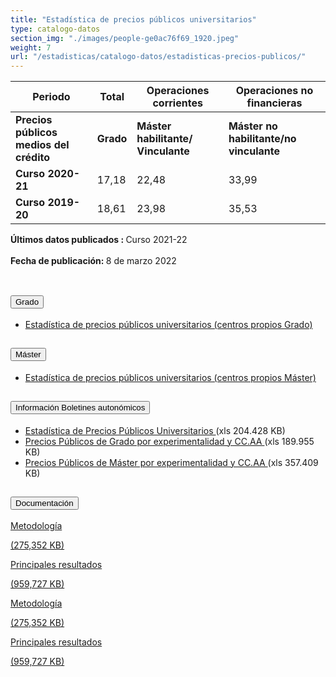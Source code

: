 ```yaml
---
title: "Estadística de precios públicos universitarios"
type: catalogo-datos
section_img: "./images/people-ge0ac76f69_1920.jpeg"
weight: 7
url: "/estadisticas/catalogo-datos/estadisticas-precios-publicos/"
---
```

<section class="tabla_custom">
    <article>
      <div class="container cnt_xl">
        <div class="row">
          <div class="col-12 table-responsive">
            <table id="demTable" class="table">
              <thead>
                <tr>
                  <th>Periodo</th>
                  <th>Total</th>
                  <th>Operaciones corrientes</th>
                  <th>Operaciones no financieras</th>
                </tr>
              </thead>
              <tbody>
			  <tr>
<td>
<b>Precios públicos medios del crédito</b>
</td>
<td>
<b>Grado</b>
</td>
<td>
<b>Máster habilitante/ Vinculante</b>
</td>
<td>
<b>Máster no habilitante/no vinculante</b>
</td>
</tr>
 </thead>
<tr>
<td><b>Curso 2020-21</b></td>
<td>17,18</td>
<td>22,48</td>
<td>33,99</td>
</tr>
<tr>
<td><b>Curso 2019-20</b></td>
<td>18,61</td>
<td>23,98</td>
<td>35,53</td>
</tr>
</tbody></table>
</div>
</div>
</div>
</article>
</section>
<b>Últimos datos publicados : </b> Curso 2021-22<br><br>
<b>Fecha de publicación: </b> 8 de marzo 2022 <br><br>
    <section>
        <article>
            <div class="container container_xl_accoordion p-0">
                <div class="row mt-4">
                    <div class="col-lg-12 content_collapse mb-120">
                                <div class="accordion" id="accordionPanelsStayOpenExample">
                                    <div class="accordion-item">
                                        <h2 class="accordion-header" id="panelsStayOpen-headingOne">
                                            <button class="accordion-button collapsed" type="button" data-bs-toggle="collapse" data-bs-target="#panelsStayOpen-collapseOne" aria-expanded="false" aria-controls="panelsStayOpen-collapseOne">
                                               Grado
                                            </button>
                                        </h2>
                                        <div id="panelsStayOpen-collapseOne" class="accordion-collapse collapse " aria-labelledby="panelsStayOpen-headingOne">
                                            <div class="accordion-body">
                                                <article id="section_link">
                                                    <div class="container-fluid">
                                                        <div class="row">
                                                            <div class="col-12">
																<ul>
																	<li><a href="http://estadisticas.mecd.gob.es/EducaDynPx/educabase/index.htm?type=pcaxis&path=/Universitaria/PreciosPublicos/2020/Grado&file=pcaxis" target="_blank">Estadística de precios públicos universitarios (centros propios Grado) <i class="fas fa-external-link-alt"></i></a> </li>
																</ul>
                                                            </div>
                                                        </div>
                                                    </div>
                                                </article>
                                            </div>
                                        </div>
                                    </div>
                                    <div class="accordion-item">
                                        <h2 class="accordion-header" id="panelsStayOpen-headingTwo">
                                            <button class="accordion-button collapsed" type="button" data-bs-toggle="collapse" data-bs-target="#panelsStayOpen-collapseTwo" aria-expanded="false">
                                                Máster
                                            </button>
                                        </h2>
                                        <div id="panelsStayOpen-collapseTwo" class="accordion-collapse collapse" aria-labelledby="panelsStayOpen-headingTwo">
                                            <div class="accordion-body">
                                                <article id="section_link">
                                                    <div class="container-fluid">
                                                        <div class="row">
                                                            <div class="col-12">
																<ul>
																	<li><a href="http://estadisticas.mecd.gob.es/EducaDynPx/educabase/index.htm?type=pcaxis&path=/Universitaria/PreciosPublicos/2020/Master&file=pcaxis" target="_blank">Estadística de precios públicos universitarios (centros propios Máster) <i class="fas fa-external-link-alt"></i></a> </li>
																</ul>
                                                            </div>
                                                        </div>
                                                    </div>
                                                </article>
                                            </div>
                                        </div>
									</div>
                                   <div class="accordion-item">
                                        <h2 class="accordion-header" id="panelsStayOpen-headingTree">
                                            <button class="accordion-button collapsed" type="button" data-bs-toggle="collapse" data-bs-target="#panelsStayOpen-collapseTree" aria-expanded="false">
                                                 Información Boletines autonómicos
                                            </button>
                                        </h2>
                                        <div id="panelsStayOpen-collapseTree" class="accordion-collapse collapse" aria-labelledby="panelsStayOpen-headingTree">
                                            <div class="accordion-body">
                                                <article id="section_link">
                                                    <div class="container-fluid">
                                                        <div class="row">
                                                            <div class="col-12">
                                                                <ul>
																	<li><a href="https://www.universidades.gob.es/stfls/MICINN/Universidades/Ficheros/Estadisticas/Estadistica_Precios_Publicos_Universitarios.xlsx" target="_blank">Estadística de Precios Públicos Universitarios <i class="fas fa-external-link-alt"></i></a>(xls 204.428 KB)  </li>
																	<li><a href="https://www.universidades.gob.es/stfls/MICINN/Universidades/Ficheros/Estadisticas/Precios_Publicos_Grado_experimentalidad.xlsx" target="_blank">Precios Públicos de Grado por experimentalidad y CC.AA <i class="fas fa-external-link-alt"></i></a> (xls 189.955 KB)  </li>
																	<li><a href="https://www.universidades.gob.es/stfls/MICINN/Universidades/Ficheros/Estadisticas/Precios_Publicos_Master_experimentalidad.xlsx" target="_blank">Precios Públicos de Máster por experimentalidad y CC.AA <i class="fas fa-external-link-alt"></i></a> (xls 357.409 KB) </li>
																</ul>
															</div>
                                                        </div>
                                                    </div>
                                                </article>
                                            </div>
                                        </div>
                                    </div>											
								</div>
                            </div>
                        </div>				
<!-- -->
<section>
        <article>
            <div class="container">
                <div class="row my-45 justify-content-md-center">
                    <div class="col-md-10 content_collapse">
                        <div class="accordion accordion_alt" id="accordeonAlt">
                            <div class="accordion-item">
                                <h2 class="accordion-header" id="accordionAltHeading1">
                                    <button class="accordion-button expanded" type="button" data-bs-toggle="collapse" data-bs-target="#accordionAlt1" aria-expanded="false" aria-controls="accordionAlt1">
                                        <span class="icon"><i class="fas fa-file-pdf"></i></span>Documentación
                                    </button>
                                </h2>
                                <div id="accordionAlt1" class="accordion-collapse collapse show" aria-labelledby="accordionAltHeading1">
                                    <div class="accordion-body">
                                        <div id="section_link">
                                            <div class="container-fluid sp">
                                                <div class="row w-100">
                                                    <div class="col-lg-12 cards_download_cnt">
                                                        <div class="row jcc_mobile">
                                                            <div class="download_card">
                                                                <a class="card" href="{{<siteurl>}}documentos/pdf/estadisticas/Metodologia_2021_2022.pdf" target="_blank">
                                                                    <div class="card-header">
                                                                        <i class="fal fa-download"></i>
                                                                    </div>
                                                                    <div class="card-body">
                                                                        <p class="text_body">Metodología</p>
                                                                        <p class="text_file">
                                                                            <i class="fal fa-file-pdf pdf_icon"></i> (275,352 KB)
                                                                        </p>
                                                                    </div>
                                                                </a>
                                                            </div>
															<div class="download_card">
                                                                <a class="card" href="{{<siteurl>}}documentos/pdf/estadisticas/Nota_2021_2022.pdf" target="_blank">
                                                                    <div class="card-header">
                                                                        <i class="fal fa-download"></i>
                                                                    </div>
                                                                    <div class="card-body">
                                                                        <p class="text_body">Principales resultados</p>
                                                                        <p class="text_file">
                                                                            <i class="fal fa-file-pdf pdf_icon"></i> (959,727 KB)
                                                                        </p>
                                                                    </div>
                                                                </a>
                                                            </div>
														</div>
                                                    </div>
<!-- MOBILE VERSION WITH SLIDER -->
                                                    <div class="col-12" id="section_box_download_card_slider">
                                                        <div class="swiper" id="slider_download_archive">
                                                          <div class="swiper-wrapper">
                                                            <div class="swiper-slide">
                                                                <div class="download_card">
                                                                    <a class="card" href="{{<siteurl>}}documentos/pdf/estadisticas/Metodologia_2021_2022.pdf" target="_blank">
                                                                        <div class="card-header">
                                                                            <i class="fal fa-download"></i>
                                                                        </div>
                                                                        <div class="card-body">
                                                                            <p class="text_body">Metodología</p>
                                                                            <p class="text_file">
                                                                                <i class="fal fa-file-pdf pdf_icon"></i> 
                                                                                 (275,352 KB)
                                                                            </p>
                                                                        </div>
                                                                    </a>
                                                                </div>
																<div class="download_card">
                                                                    <a class="card" href="{{<siteurl>}}documentos/pdf/estadisticas/Nota_2021_2022.pdf" target="_blank">
                                                                        <div class="card-header">
                                                                            <i class="fal fa-download"></i>
                                                                        </div>
                                                                        <div class="card-body">
                                                                            <p class="text_body">Principales resultados</p>
                                                                            <p class="text_file">
                                                                                <i class="fal fa-file-pdf pdf_icon"></i> 
                                                                                 (959,727 KB)
                                                                            </p>
                                                                        </div>
                                                                    </a>
                                                                </div>
                                                            </div>
															</div>
                                                          <div class="swiper-pagination"></div>
                                                        </div>
                                                    </div>
                                                </div>
                                            </div>
                                        </div>
                                    </div>
                                </div>
                          </div>
		</article> 
</section>
